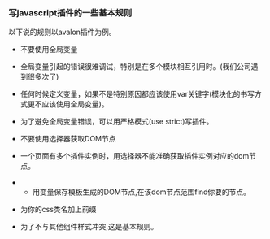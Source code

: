 ### 写javascript插件的一些基本规则
以下说的规则以avalon插件为例。

- 不要使用全局变量
 - 全局变量引起的错误很难调试，特别是在多个模块相互引用时。(我们公司遇到很多次了)
 - 任何时候定义变量，如果不是特别原因都应该使用var关键字(模块化的书写方式更不应该使用全局变量)。
 - 为了避免全局变量错误，可以用严格模式(use strict)写插件。

- 不要使用选择器获取DOM节点
 - 一个页面有多个插件实例时，用选择器不能准确获取插件实例对应的dom节点。
 - - 用变量保存模板生成的DOM节点,在该dom节点范围find你要的节点。

- 为你的css类名加上前缀
 - 为了不与其他组件样式冲突,这是基本规则。

